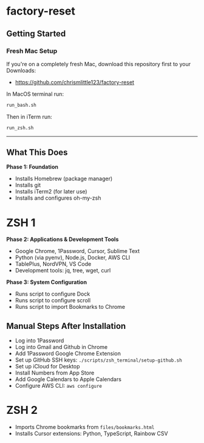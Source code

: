 # factory-reset

## Getting Started

### **Fresh Mac Setup**

If you're on a completely fresh Mac, download this repository first to your Downloads:

- https://github.com/chrismlittle123/factory-reset

In MacOS terminal run:

```bash
run_bash.sh
```

Then in iTerm run:

```bash
run_zsh.sh
```

---

## What This Does

**Phase 1: Foundation**
- Installs Homebrew (package manager)
- Installs git
- Installs iTerm2 (for later use)
- Installs and configures oh-my-zsh

# ZSH 1

**Phase 2: Applications & Development Tools**
- Google Chrome, 1Password, Cursor, Sublime Text
- Python (via pyenv), Node.js, Docker, AWS CLI
- TablePlus, NordVPN, VS Code
- Development tools: jq, tree, wget, curl

**Phase 3: System Configuration**
- Runs script to configure Dock
- Runs script to configure scroll
- Runs script to import Bookmarks to Chrome

## Manual Steps After Installation

- Log into 1Password
- Log into Gmail and Github in Chrome
- Add 1Password Google Chrome Extension
- Set up GitHub SSH keys: `./scripts/zsh_terminal/setup-github.sh`
- Set up iCloud for Desktop
- Install Numbers from App Store
- Add Google Calendars to Apple Calendars
- Configure AWS CLI: `aws configure`

# ZSH 2

- Imports Chrome bookmarks from `files/bookmarks.html`
- Installs Cursor extensions: Python, TypeScript, Rainbow CSV


